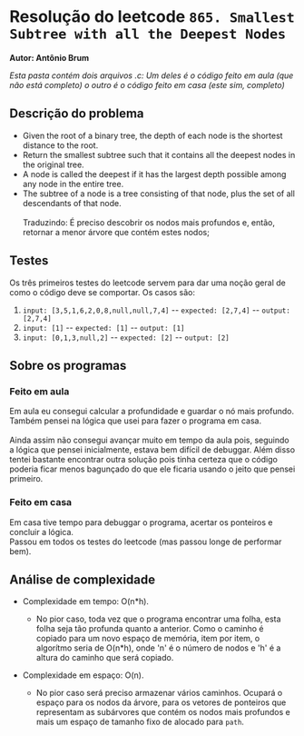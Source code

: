 # Resolução do leetcode ` 865. Smallest Subtree with all the Deepest Nodes ` 
**Autor: Antônio Brum**

_Esta pasta contém dois arquivos .c: Um deles é o código feito em aula (que não está completo) o outro é o código feito em casa (este sim, completo)_

## Descrição do problema 

* Given the root of a binary tree, the depth of each node is the shortest distance to the root.
* Return the smallest subtree such that it contains all the deepest nodes in the original tree.
* A node is called the deepest if it has the largest depth possible among any node in the entire tree.
* The subtree of a node is a tree consisting of that node, plus the set of all descendants of that node.
\
\
Traduzindo: É preciso descobrir os nodos mais profundos e, então, retornar a menor árvore que contém estes nodos;

## Testes

Os três primeiros testes do leetcode servem para dar uma noção geral de como o código deve se comportar. Os casos são:
1. `input: [3,5,1,6,2,0,8,null,null,7,4]` -- `expected: [2,7,4]` -- `output: [2,7,4]`
2. `input: [1]` -- `expected: [1]` -- `output: [1]`
3. `input: [0,1,3,null,2]` -- `expected: [2]` -- `output: [2]`

## Sobre os programas

### Feito em aula
Em aula eu consegui calcular a profundidade e guardar o nó mais profundo. Também pensei na lógica que usei para fazer o programa em casa. \
\
Ainda assim não consegui avançar muito em tempo da aula pois, seguindo a lógica que pensei inicialmente, estava bem difícil de debuggar. Além disso tentei bastante encontrar outra solução pois tinha certeza que o código poderia ficar menos bagunçado do que ele ficaria usando o jeito que pensei primeiro.

### Feito em casa
Em casa tive tempo para debuggar o programa, acertar os ponteiros e concluir a lógica.\
Passou em todos os testes do leetcode (mas passou longe de performar bem).

## Análise de complexidade
* Complexidade em tempo: O(n*h).
  - No pior caso, toda vez que o programa encontrar uma folha, esta folha seja tão profunda quanto a anterior. Como o caminho é copiado para um novo espaço de memória, item por item, o algorítmo seria de O(n*h), onde 'n' é o número de nodos e 'h' é a altura do caminho que será copiado.
  
* Complexidade em espaço: O(n).
  - No pior caso será preciso armazenar vários caminhos. Ocupará o espaço para os nodos da árvore, para os vetores de ponteiros que representam as subárvores que contém os nodos mais profundos e mais um espaço de tamanho fixo de alocado para `path`.   
